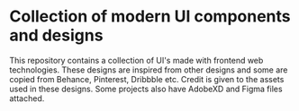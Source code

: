 # Collection of modern UI components and designs

This repository contains a collection of UI's made with frontend web technologies. These designs are inspired from other designs and some are copied from Behance, Pinterest, Dribbble etc. Credit is given to the assets used in these designs. Some projects also have AdobeXD and Figma files attached.
